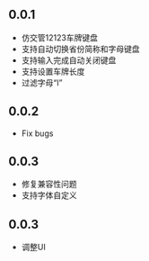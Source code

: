 ## 0.0.1

* 仿交管12123车牌键盘
* 支持自动切换省份简称和字母键盘
* 支持输入完成自动关闭键盘
* 支持设置车牌长度
* 过滤字母“I”

## 0.0.2

* Fix bugs

## 0.0.3

* 修复兼容性问题
* 支持字体自定义

## 0.0.3

* 调整UI